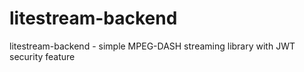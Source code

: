 # litestream-backend
litestream-backend - simple MPEG-DASH streaming library with JWT security feature
